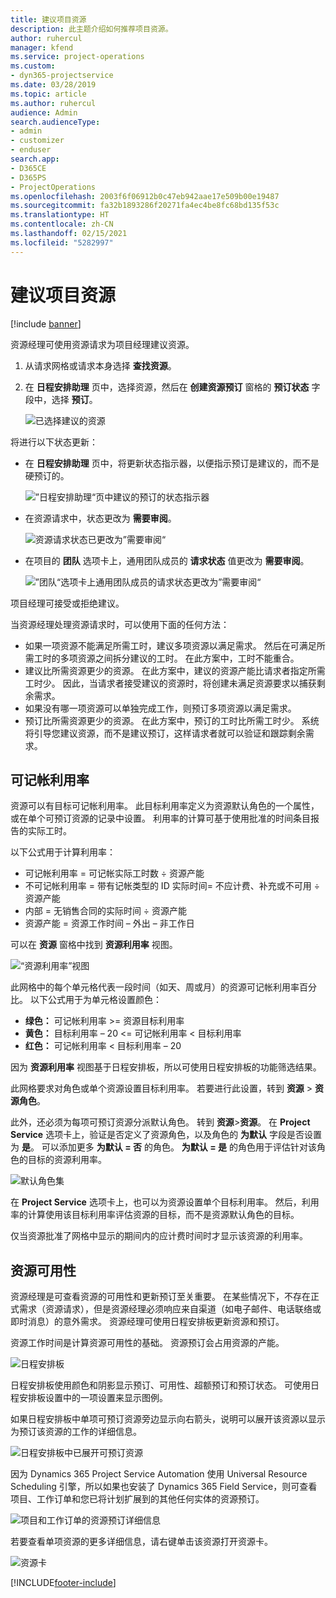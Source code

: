 ```yaml
---
title: 建议项目资源
description: 此主题介绍如何推荐项目资源。
author: ruhercul
manager: kfend
ms.service: project-operations
ms.custom:
- dyn365-projectservice
ms.date: 03/28/2019
ms.topic: article
ms.author: ruhercul
audience: Admin
search.audienceType:
- admin
- customizer
- enduser
search.app:
- D365CE
- D365PS
- ProjectOperations
ms.openlocfilehash: 2003f6f06912b0c47eb942aae17e509b00e19487
ms.sourcegitcommit: fa32b1893286f20271fa4ec4be8fc68bd135f53c
ms.translationtype: HT
ms.contentlocale: zh-CN
ms.lasthandoff: 02/15/2021
ms.locfileid: "5282997"
---
```

# <a name="propose-project-resources"></a>建议项目资源

[!include [banner](../includes/psa-now-project-operations.md)]

资源经理可使用资源请求为项目经理建议资源。

1. 从请求网格或请求本身选择 **查找资源**。
2. 在 **日程安排助理** 页中，选择资源，然后在 **创建资源预订** 窗格的 **预订状态** 字段中，选择 **预订**。

    ![已选择建议的资源](media/Resource-Management-image62.png)

将进行以下状态更新：

- 在 **日程安排助理** 页中，将更新状态指示器，以便指示预订是建议的，而不是硬预订的。

    ![”日程安排助理“页中建议的预订的状态指示器](media/Resource-Management-image63.png)

- 在资源请求中，状态更改为 **需要审阅**。

    ![资源请求状态已更改为”需要审阅“](media/Resource-Management-image64.png)

- 在项目的 **团队** 选项卡上，通用团队成员的 **请求状态** 值更改为 **需要审阅**。

    ![”团队“选项卡上通用团队成员的请求状态更改为”需要审阅“](media/Resource-Management-image48.png)

项目经理可接受或拒绝建议。

当资源经理处理资源请求时，可以使用下面的任何方法：

- 如果一项资源不能满足所需工时，建议多项资源以满足需求。 然后在可满足所需工时的多项资源之间拆分建议的工时。 在此方案中，工时不能重合。
- 建议比所需资源更少的资源。 在此方案中，建议的资源产能比请求者指定所需工时少。 因此，当请求者接受建议的资源时，将创建未满足资源要求以捕获剩余需求。
- 如果没有哪一项资源可以单独完成工作，则预订多项资源以满足需求。
- 预订比所需资源更少的资源。 在此方案中，预订的工时比所需工时少。 系统将引导您建议资源，而不是建议预订，这样请求者就可以验证和跟踪剩余需求。

## <a name="billable-utilization"></a>可记帐利用率

资源可以有目标可记帐利用率。 此目标利用率定义为资源默认角色的一个属性，或在单个可预订资源的记录中设置。 利用率的计算可基于使用批准的时间条目报告的实际工时。

以下公式用于计算利用率：

- 可记帐利用率 = 可记帐实际工时数 ÷ 资源产能
- 不可记帐利用率 = 带有记帐类型的 ID 实际时间= 不应计费、补充或不可用 ÷ 资源产能
- 内部 = 无销售合同的实际时间 ÷ 资源产能
- 资源产能 = 资源工作时间 – 外出 – 非工作日

可以在 **资源** 窗格中找到 **资源利用率** 视图。

![“资源利用率”视图](media/Resource-Management-image65.png)

此网格中的每个单元格代表一段时间（如天、周或月）的资源可记帐利用率百分比。 以下公式用于为单元格设置颜色：

- **绿色：** 可记帐利用率 \>= 资源目标利用率
- **黄色：** 目标利用率 – 20 \<= 可记帐利用率 \< 目标利用率
- **红色：** 可记帐利用率 \< 目标利用率 – 20

因为 **资源利用率** 视图基于日程安排板，所以可使用日程安排板的功能筛选结果。

此网格要求对角色或单个资源设置目标利用率。 若要进行此设置，转到 **资源** \> **资源角色**。

此外，还必须为每项可预订资源分派默认角色。 转到 **资源**\>**资源**。 在 **Project Service** 选项卡上，验证是否定义了资源角色，以及角色的 **为默认** 字段是否设置为 **是**。 可以添加更多 **为默认 = 否** 的角色。 **为默认 = 是** 的角色用于评估针对该角色的目标的资源利用率。

![默认角色集](media/Resource-Management-image67.png)

在 **Project Service** 选项卡上，也可以为资源设置单个目标利用率。 然后，利用率的计算使用该目标利用率评估资源的目标，而不是资源默认角色的目标。

仅当资源批准了网格中显示的期间内的应计费时间时才显示该资源的利用率。

## <a name="resource-availability"></a>资源可用性

资源经理是可查看资源的可用性和更新预订至关重要。 在某些情况下，不存在正式需求（资源请求），但是资源经理必须响应来自渠道（如电子邮件、电话联络或即时消息）的意外需求。 资源经理可使用日程安排板更新资源和预订。

资源工作时间是计算资源可用性的基础。 资源预订会占用资源的产能。

![日程安排板](media/Resource-Management-image68.png)

日程安排板使用颜色和阴影显示预订、可用性、超额预订和预订状态。 可使用日程安排板设置中的一项设置来显示图例。

如果日程安排板中单项可预订资源旁边显示向右箭头，说明可以展开该资源以显示为预订该资源的工作的详细信息。

![日程安排板中已展开可预订资源](media/Resource-Management-image69.png)

因为 Dynamics 365 Project Service Automation 使用 Universal Resource Scheduling 引擎，所以如果也安装了 Dynamics 365 Field Service，则可查看项目、工作订单和您已将计划扩展到的其他任何实体的资源预订。

![项目和工作订单的资源预订详细信息](media/Resource-Management-image70.png)

若要查看单项资源的更多详细信息，请右键单击该资源打开资源卡。

![资源卡](media/Resource-Management-image71.png)


[!INCLUDE[footer-include](../includes/footer-banner.md)]